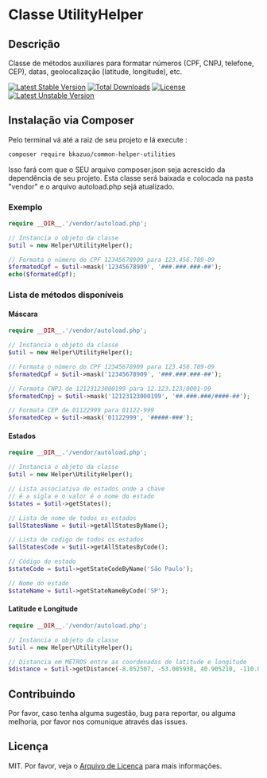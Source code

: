 # Classe UtilityHelper
## Descrição
Classe de métodos auxiliares para formatar números (CPF, CNPJ, telefone, CEP), datas, geolocalização (latitude, longitude), etc.

[![Latest Stable Version](https://poser.pugx.org/bkazuo/common-helper-utilities/v/stable)](https://packagist.org/packages/bkazuo/common-helper-utilities)
[![Total Downloads](https://poser.pugx.org/bkazuo/common-helper-utilities/downloads)](https://packagist.org/packages/bkazuo/common-helper-utilities)
[![License](https://poser.pugx.org/bkazuo/common-helper-utilities/license)](https://packagist.org/packages/bkazuo/common-helper-utilities)
[![Latest Unstable Version](https://poser.pugx.org/bkazuo/common-helper-utilities/v/unstable)](https://packagist.org/packages/bkazuo/common-helper-utilities)

## Instalação via Composer

Pelo terminal vá até a raiz de seu projeto e lá execute :

```bash
composer require bkazuo/common-helper-utilities
``` 
Isso fará com que o SEU arquivo composer.json seja acrescido da dependência de seu projeto.
Esta classe será baixada e colocada na pasta "vendor" e o arquivo autoload.php sejá atualizado.

### Exemplo
```php
require __DIR__.'/vendor/autoload.php';

// Instancia o objeto da classe
$util = new Helper\UtilityHelper();

// Formata o número do CPF 12345678909 para 123.456.789-09
$formatedCpf = $util->mask('12345678909', '###.###.###-##');
echo($formatedCpf);
```

### Lista de métodos disponíveis

#### Máscara

```php
require __DIR__.'/vendor/autoload.php';

// Instancia o objeto da classe
$util = new Helper\UtilityHelper();

// Formata o número do CPF 12345678909 para 123.456.789-09
$formatedCpf = $util->mask('12345678909', '###.###.###-##');

// Formata CNPJ de 12123123000199 para 12.123.123/0001-99
$formatedCnpj = $util->mask('12123123000199', '##.###.###/####-##');

// Formata CEP de 01122999 para 01122-999
$formatedCep = $util->mask('01122999', '#####-###');
```

#### Estados

```php
require __DIR__.'/vendor/autoload.php';

// Instancia o objeto da classe
$util = new Helper\UtilityHelper();

// Lista associativa de estados onde a chave
// é a sigla e o valor é o nome do estado
$states = $util->getStates();

// Lista de nome de todos os estados
$allStatesName = $util->getAllStatesByName();

// Lista de codigo de todos os estados
$allStatesCode = $util->getAllStatesByCode();

// Código do estado
$stateCode = $util->getStateCodeByName('São Paulo');

// Nome do estado
$stateName = $util->getStateNameByCode('SP');

```

#### Latitude e Longitude

```php
require __DIR__.'/vendor/autoload.php';

// Instancia o objeto da classe
$util = new Helper\UtilityHelper();

// Distancia em METROS entre as coordenadas de latitude e longitude
$distance = $util->getDistance(-8.852507, -53.085938, 40.905210, -110.039063);

```

## Contribuindo
Por favor, caso tenha alguma sugestão, bug para reportar, ou alguma melhoria, por favor nos comunique através das issues.

## Licença
MIT. Por favor, veja o [Arquivo de Licença](license.txt) para mais informações.
